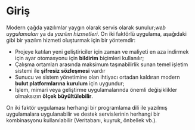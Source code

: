 Giriş
==========

Modern çağda yazılımlar yaygın olarak servis olarak sunulur;*web uygulamaları* ya da *yazılım hizmetleri*. On iki faktörlü uygulama, aşağıdaki gibi bir yazılım hizmeti oluşturmak için bir yöntemdir:

* Projeye katılan yeni geliştiriciler için zaman ve maliyeti en aza indirmek için ayar otomasyonu için **bildirim** biçimleri kullanılır;
* Çalışma ortamları arasında maksimum taşınabilirlik sunan temel işletim sistemi ile **şifresiz sözleşmesi** vardır
* Sunucu ve sistem yönetimine olan ihtiyacı ortadan kaldıran modern **bulut platformlarına kurulum** için uygundur;
* İşlem, mimari veya geliştirme uygulamalarında önemli değişiklikler olmaksızın **ölçek büyültülebilir**.

On iki faktör uygulaması herhangi bir programlama dili ile yazılmış uygulamalara uygulanabilir ve destek servislerinin herhangi bir kombinasyonu kullanılabilir (Veritabanı, kuyruk, önbellek vb.).
